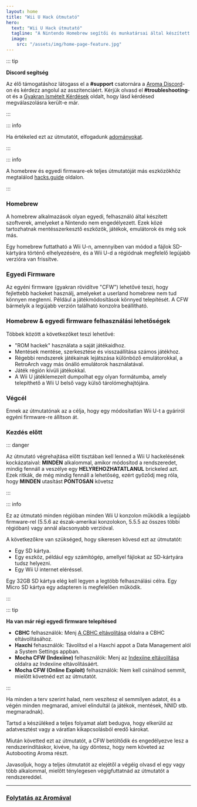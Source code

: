 ```yaml
---
layout: home
title: "Wii U Hack útmutató"
hero:
  text: "Wii U Hack útmutató"
  tagline: "A Nintendo Homebrew segítői és munkatársai által készített útmutató, a gyáritól az Aroma egyedi firmware-ig."
  image:
    src: "/assets/img/home-page-feature.jpg"
---
```


::: tip

**Discord segítség**

Az élő támogatáshoz látogass el a **#support** csatornára a [Aroma Discord](https://discord.gg/bZ2rep2)-on és kérdezz angolul az asszitenciáért. Kérjük olvasd el **#troubleshooting**-ot és a [Gyakran Ismételt Kérdések](faq) oldalt, hogy lásd kérdésed megválaszolásra került-e már.

:::

::: info

Ha értékeled ezt az útmutatót, elfogadunk [adományokat](donations).

:::

::: info

A homebrew és egyedi firmware-ek teljes útmutatóját más eszközökhöz megtalálod [hacks.guide](https://hacks.guide) oldalon.

:::

### Homebrew

A homebrew alkalmazások olyan egyedi, felhasználó által készített szoftverek, amelyeket a Nintendo nem engedélyezett. Ezek közé tartozhatnak mentésszerkesztő eszközök, játékok, emulátorok és még sok más.

Egy homebrew futtatható a Wii U-n, amennyiben van módod a fájlok SD-kártyára történő elhelyezésére, és a Wii U-d a régiódnak megfelelő legújabb verzióra van frissítve.

### Egyedi Firmware

Az egyéni firmware (gyakran rövidítve "CFW") lehetővé teszi, hogy fejlettebb hackeket használj, amelyeket a userland homebrew nem tud könnyen megtenni. Például a játékmódosítások könnyed telepítését.
A CFW bármelyik a legújabb verzión található konzolra beállítható.

### Homebrew & egyedi firmware felhasználási lehetőségek

Többek között a következőket teszi lehetővé:

- "ROM hackek" használata a saját játékaidhoz.
- Mentések mentése, szerkesztése és visszaállítása számos játékhoz.
- Régebbi rendszerek játékainak lejátszása különböző emulátorokkal, a RetroArch vagy más önálló emulátorok használatával.
- Játék régión kívüli játékokkal.
- A Wii U játéklemezeit dumpolhat egy olyan formátumba, amely telepíthető a Wii U belső vagy külső tárolómeghajtójára.

### Végcél

Ennek az útmutatónak az a célja, hogy egy módosítatlan Wii U-t a gyáriról egyéni firmware-re állítson át.

### Kezdés előtt

::: danger

Az útmutató végrehajtása előtt tisztában kell lenned a Wii U hackelésének kockázataival: **MINDEN** alkalommal, amikor módosítod a rendszeredet, mindig fennáll a veszélye egy **HELYREHOZHATATLANUL** brickeled azt. Ezek ritkák, de még mindig fennáll a lehetőség, ezért győződj meg róla, hogy **MINDEN** utasítást **PONTOSAN** követsz

:::

::: info

Ez az útmutató minden régióban minden Wii U konzolon működik a legújabb firmware-rel (5.5.6 az észak-amerikai konzolokon, 5.5.5 az összes többi régióban) vagy annál alacsonyabb verzióval.

A következőkre van szükséged, hogy sikeresen kövesd ezt az útmutatót:

- Egy SD kártya.
- Egy eszköz, például egy számítógép, amellyel fájlokat az SD-kártyára tudsz helyezni.
- Egy Wii U internet eléréssel.

Egy 32GB SD kártya elég kell legyen a legtöbb felhasználási célra. Egy Micro SD kártya egy adapteren is megfelelően működik.

:::

::: tip

**Ha van már régi egyedi firmware telepítésed**

- **CBHC** felhasználók: Menj [A CBHC eltávolítása](uninstall-cbhc)
  oldalra a CBHC eltávolításához.
- **Haxchi** fehasználók: Távolítsd el a Haxchi appot a Data Management alól a System Settings appban.
- **Mocha CFW (Indexiine)** felhasználók: Menj az [Indexiine eltávolítása](uninstall-indexiine) oldalra az Indexiine eltávolításáért.
- **Mocha CFW (Online Exploit)** felhasználók: Nem kell csinálnod semmit, mielőtt követnéd ezt az útmutatót.

:::

Ha minden a terv szerint halad, nem veszítesz el semmilyen adatot, és a végén minden megmarad, amivel elindultál (a játékok, mentések, NNID stb. megmaradnak).

Tartsd a készüléked a teljes folyamat alatt bedugva, hogy elkerüld az adatvesztést vagy a váratlan kikapcsolásból eredő károkat.

Miután követted ezt az útmutatót, a CFW betöltődik és engedélyezve lesz a rendszerindításkor, kivéve, ha úgy döntesz, hogy nem követed az Autobooting Aroma részt.

Javasoljuk, hogy a teljes útmutatót az elejétől a végéig olvasd el egy vagy több alkalommal, mielőtt ténylegesen végigfuttatnád az útmutatót a rendszereddel.

---

### [Folytatás az Aromával](aroma/getting-started)
